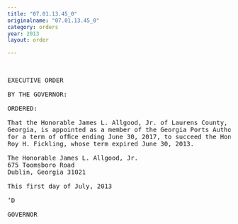 ```yaml
---
title: "07.01.13.45_0"
originalname: "07.01.13.45_0"
category: orders
year: 2013
layout: order

---
```

<pre>
 

EXECUTIVE ORDER

BY THE GOVERNOR:

ORDERED:

That the Honorable James L. Allgood, Jr. of Laurens County,
Georgia, is appointed as a member of the Georgia Ports Authority,
for a term of ofﬁce ending June 30, 2017, to succeed the Honorable
Roy H. Fickling, whose term expired June 30, 2013.

The Honorable James L. Allgood, Jr.
675 Toomsboro Road
Dublin, Georgia 31021

This first day of July, 2013

‘D

GOVERNOR

</pre>
